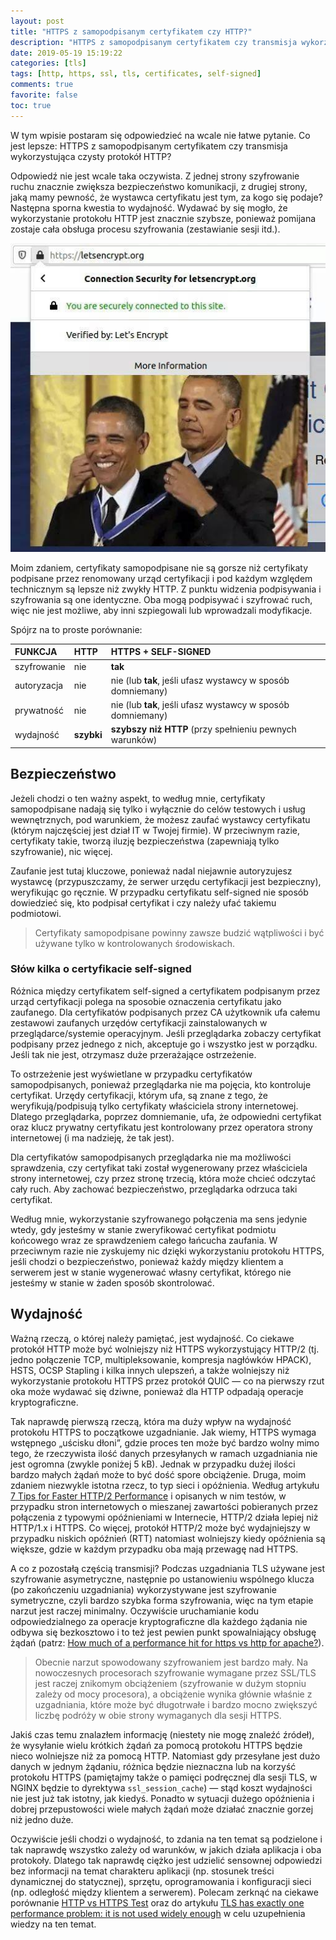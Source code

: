 ```yaml
---
layout: post
title: "HTTPS z samopodpisanym certyfikatem czy HTTP?"
description: "HTTPS z samopodpisanym certyfikatem czy transmisja wykorzystująca czysty protokół HTTP?"
date: 2019-05-19 15:19:22
categories: [tls]
tags: [http, https, ssl, tls, certificates, self-signed]
comments: true
favorite: false
toc: true
---
```


W tym wpisie postaram się odpowiedzieć na wcale nie łatwe pytanie. Co jest lepsze: HTTPS z samopodpisanym certyfikatem czy transmisja wykorzystująca czysty protokół HTTP?

Odpowiedź nie jest wcale taka oczywista. Z jednej strony szyfrowanie ruchu znacznie zwiększa bezpieczeństwo komunikacji, z drugiej strony, jaką mamy pewność, że wystawca certyfikatu jest tym, za kogo się podaje? Następna sporna kwestia to wydajność. Wydawać by się mogło, że wykorzystanie protokołu HTTP jest znacznie szybsze, ponieważ pomijana zostaje cała obsługa procesu szyfrowania (zestawianie sesji itd.).

<p align="center">
  <img src="/assets/img/posts/self-signed_meme.jpg">
</p>

Moim zdaniem, certyfikaty samopodpisane nie są gorsze niż certyfikaty podpisane przez renomowany urząd certyfikacji i pod każdym względem technicznym są lepsze niż zwykły HTTP. Z punktu widzenia podpisywania i szyfrowania są one identyczne. Oba mogą podpisywać i szyfrować ruch, więc nie jest możliwe, aby inni szpiegowali lub wprowadzali modyfikacje.

Spójrz na to proste porównanie:

| <b>FUNKCJA</b> | <b>HTTP</b> | <b>HTTPS + SELF-SIGNED</b> |
| :---         | :---         | :---         |
| szyfrowanie | nie | **tak** |
| autoryzacja | nie | nie (lub **tak**, jeśli ufasz wystawcy w sposób domniemany) |
| prywatność | nie | nie (lub **tak**, jeśli ufasz wystawcy w sposób domniemany) |
| wydajność | **szybki** | **szybszy niż HTTP** (przy spełnieniu pewnych warunków) |

## Bezpieczeństwo

Jeżeli chodzi o ten ważny aspekt, to według mnie, certyfikaty samopodpisane nadają się tylko i wyłącznie do celów testowych i usług wewnętrznych, pod warunkiem, że możesz zaufać wystawcy certyfikatu (którym najczęściej jest dział IT w Twojej firmie). W przeciwnym razie, certyfikaty takie, tworzą iluzję bezpieczeństwa (zapewniają tylko szyfrowanie), nic więcej.

Zaufanie jest tutaj kluczowe, ponieważ nadal niejawnie autoryzujesz wystawcę (przypuszczamy, że serwer urzędu certyfikacji jest bezpieczny), weryfikując go ręcznie. W przypadku certyfikatu self-signed nie sposób dowiedzieć się, kto podpisał certyfikat i czy należy ufać takiemu podmiotowi.

  > Certyfikaty samopodpisane powinny zawsze budzić wątpliwości i być używane tylko w kontrolowanych środowiskach.

### Słów kilka o certyfikacie self-signed

Różnica między certyfikatem self-signed a certyfikatem podpisanym przez urząd certyfikacji polega na sposobie oznaczenia certyfikatu jako zaufanego. Dla certyfikatów podpisanych przez CA użytkownik ufa całemu zestawowi zaufanych urzędów certyfikacji zainstalowanych w przeglądarce/systemie operacyjnym. Jeśli przeglądarka zobaczy certyfikat podpisany przez jednego z nich, akceptuje go i wszystko jest w porządku. Jeśli tak nie jest, otrzymasz duże przerażające ostrzeżenie.

To ostrzeżenie jest wyświetlane w przypadku certyfikatów samopodpisanych, ponieważ przeglądarka nie ma pojęcia, kto kontroluje certyfikat. Urzędy certyfikacji, którym ufa, są znane z tego, że weryfikują/podpisują tylko certyfikaty właściciela strony internetowej. Dlatego przeglądarka, poprzez domniemanie, ufa, że ​​odpowiedni certyfikat oraz klucz prywatny certyfikatu jest kontrolowany przez operatora strony internetowej (i ma nadzieję, że tak jest).

Dla certyfikatów samopodpisanych przeglądarka nie ma możliwości sprawdzenia, czy certyfikat taki został wygenerowany przez właściciela strony internetowej, czy przez stronę trzecią, która może chcieć odczytać cały ruch. Aby zachować bezpieczeństwo, przeglądarka odrzuca taki certyfikat.

Według mnie, wykorzystanie szyfrowanego połączenia ma sens jedynie wtedy, gdy jesteśmy w stanie zweryfikować certyfikat podmiotu końcowego wraz ze sprawdzeniem całego łańcucha zaufania. W przeciwnym razie nie zyskujemy nic dzięki wykorzystaniu protokołu HTTPS, jeśli chodzi o bezpieczeństwo, ponieważ każdy między klientem a serwerem jest w stanie wygenerować własny certyfikat, którego nie jesteśmy w stanie w żaden sposób skontrolować.

## Wydajność

Ważną rzeczą, o której należy pamiętać, jest wydajność. Co ciekawe protokół HTTP może być wolniejszy niż HTTPS wykorzystujący HTTP/2 (tj. jedno połączenie TCP, multipleksowanie, kompresja nagłówków HPACK), HSTS, OCSP Stapling i kilka innych ulepszeń, a także wolniejszy niż wykorzystanie protokołu HTTPS przez protokół QUIC — co na pierwszy rzut oka może wydawać się dziwne, ponieważ dla HTTP odpadają operacje kryptograficzne.

Tak naprawdę pierwszą rzeczą, która ma duży wpływ na wydajność protokołu HTTPS to początkowe uzgadnianie. Jak wiemy, HTTPS wymaga wstępnego „uścisku dłoni”, gdzie proces ten może być bardzo wolny mimo tego, że rzeczywista ilość danych przesyłanych w ramach uzgadniania nie jest ogromna (zwykle poniżej 5 kB). Jednak w przypadku dużej ilości bardzo małych żądań może to być dość spore obciążenie. Druga, moim zdaniem niezwykle istotna rzecz, to typ sieci i opóźnienia. Według artykułu [7 Tips for Faster HTTP/2 Performance](https://dzone.com/articles/7-tips-for-faster-http2-performance) i opisanych w nim testów, w przypadku stron internetowych o mieszanej zawartości pobieranych przez połączenia z typowymi opóźnieniami w Internecie, HTTP/2 działa lepiej niż HTTP/1.x i HTTPS. Co więcej, protokół HTTP/2 może być wydajniejszy w przypadku niskich opóźnień (RTT) natomiast wolniejszy kiedy opóźnienia są większe, gdzie w każdym przypadku oba mają przewagę nad HTTPS.

A co z pozostałą częścią transmisji? Podczas uzgadniania TLS używane jest szyfrowanie asymetryczne, następnie po ustanowieniu wspólnego klucza (po zakończeniu uzgadniania) wykorzystywane jest szyfrowanie symetryczne, czyli bardzo szybka forma szyfrowania, więc na tym etapie narzut jest raczej minimalny. Oczywiście uruchamianie kodu odpowiedzialnego za operacje kryptograficzne dla każdego żądania nie odbywa się bezkosztowo i to też jest pewien punkt spowalniający obsługę żądań (patrz: [How much of a performance hit for https vs http for apache?](https://serverfault.com/q/43692)).

  > Obecnie narzut spowodowany szyfrowaniem jest bardzo mały. Na nowoczesnych procesorach szyfrowanie wymagane przez SSL/TLS jest raczej znikomym obciążeniem (szyfrowanie w dużym stopniu zależy od mocy procesora), a obciążenie wynika głównie właśnie z uzgadniania, które może być długotrwałe i bardzo mocno zwiększyć liczbę podróży w obie strony wymaganych dla sesji HTTPS.

Jakiś czas temu znalazłem informację (niestety nie mogę znaleźć źródeł), że wysyłanie wielu krótkich żądań za pomocą protokołu HTTPS będzie nieco wolniejsze niż za pomocą HTTP. Natomiast gdy przesyłane jest dużo danych w jednym żądaniu, różnica będzie nieznaczna lub na korzyść protokołu HTTPS (pamiętajmy także o pamięci podręcznej dla sesji TLS, w NGINX będzie to dyrektywa `ssl_session_cache`) — stąd koszt wydajności nie jest już tak istotny, jak kiedyś. Ponadto w sytuacji dużego opóźnienia i dobrej przepustowości wiele małych żądań może działać znacznie gorzej niż jedno duże.

Oczywiście jeśli chodzi o wydajność, to zdania na ten temat są podzielone i tak naprawdę wszystko zależy od warunków, w jakich działa aplikacja i oba protokoły. Dlatego tak naprawdę ciężko jest udzielić sensownej odpowiedzi bez informacji na temat charakteru aplikacji (np. stosunek treści dynamicznej do statycznej), sprzętu, oprogramowania i konfiguracji sieci (np. odległość między klientem a serwerem). Polecam zerknąć na ciekawe porównanie [HTTP vs HTTPS Test](http://www.httpvshttps.com/) oraz do artykułu [TLS has exactly one performance problem: it is not used widely enough](https://istlsfastyet.com/) w celu uzupełnienia wiedzy na ten temat.

